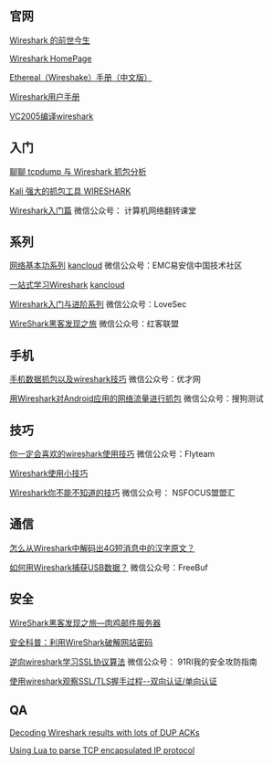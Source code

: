 ## 官网
[Wireshark 的前世今生](http://www.jianshu.com/p/3ec3d38de79e)

[Wireshark HomePage](http://www.wireshark.org/download.html)

[Ethereal（Wireshake）手册（中文版）](http://www.csna.cn/viewthread.php?tid=271)

[Wireshark用户手册](http://man.lupaworld.com/content/network/wireshark/index.html)

[VC2005编译wireshark](http://yuanmuqiuyu2000.blog.sohu.com/154650242.html)

## 入门
[聊聊 tcpdump 与 Wireshark 抓包分析](https://mp.weixin.qq.com/s?__biz=MzAxODI5ODMwOA==&mid=2666539134&idx=1&sn=5166f0aac718685382c0aa1cb5dbca45&mpshare=1&scene=24&srcid=1011VfN6eeAIdh7GXeULGTQl&key=c50f8b988e61749adc9f603294e89bbf52555356ff888072b8e432155948d44a0a180498c87e97eacdfd33e8aa09deb5&ascene=1&uin=MjkzNzEzMDI0MQ%3D%3D&devicetype=Windows-QQBrowser&version=61030004&pass_ticket=fdmfHN71LKACGua%2F4Bx9K74FdOq7yHQXh91ZampyQ45NhLIQCok1j5382G7TM4F%2B)

[Kali 强大的抓包工具 WIRESHARK](http://blog.csdn.net/qq_33936481/article/details/51172049)

[Wireshark入门篇](https://mp.weixin.qq.com/s?__biz=MzAwOTA5NDM0MQ==&mid=205660365&idx=1&sn=056128bb7291c87b9decf633379468e4&mpshare=1&scene=24&srcid=1011shOA1FFqbyMuh6acuhx1&key=c50f8b988e61749a228c39abfbf54e2b22e7682b724b0633105e11ead511645451a0bc46b69aa5ebd7d14ee1b86ada1d&ascene=1&uin=MjkzNzEzMDI0MQ%3D%3D&devicetype=Windows-QQBrowser&version=61030004&pass_ticket=fdmfHN71LKACGua%2F4Bx9K74FdOq7yHQXh91ZampyQ45NhLIQCok1j5382G7TM4F%2B)
	微信公众号： 计算机网络翻转课堂

## 系列
[网络基本功系列](https://community.emc.com/thread/197851?tstart=0)
	[kancloud](http://www.kancloud.cn/wizardforcel/network-basic/135483)
	微信公众号：EMC易安信中国技术社区

[一站式学习Wireshark](https://community.emc.com/thread/194901?tstart=0)
	[kancloud](https://www.kancloud.cn/digest/wireshark/62470)

[Wireshark入门与进阶系列](http://blog.csdn.net/howeverpf/article/details/40687049)
	微信公众号：LoveSec

[WireShark黑客发现之旅](https://mp.weixin.qq.com/s?__biz=MzA5NjU4NjEyMA==&mid=208283105&idx=3&sn=d3b309f1d9db366a4a2c9c2b6224d580&mpshare=1&scene=24&srcid=1011K17mHIOvSqLkVzCjYqac&key=c50f8b988e61749ac7aeddaec938fab09bc5b9c7883dc0254e43a0f86792550e1259d22d308129c4685e978905a7e16b&ascene=1&uin=MjkzNzEzMDI0MQ%3D%3D&devicetype=Windows-QQBrowser&version=61030004&pass_ticket=fdmfHN71LKACGua%2F4Bx9K74FdOq7yHQXh91ZampyQ45NhLIQCok1j5382G7TM4F%2B)
	微信公众号：红客联盟

## 手机
[手机数据抓包以及wireshark技巧](http://www.cnblogs.com/wangqiguo/p/4529250.html)
	微信公众号：优才网

[用Wireshark对Android应用的网络流量进行抓包](https://mp.weixin.qq.com/s?__biz=MjM5ODY4ODIxOA==&mid=2653199466&idx=1&sn=18af54c51791529e62d4b9a4d95dabfb&scene=7&key=c50f8b988e61749ad1d33b3cfeb424d40be44cb2aa1ac1330007d1ff1b250b397b9206e247f0dd0325b72327a0805721&ascene=1&uin=MjkzNzEzMDI0MQ%3D%3D&devicetype=Windows-QQBrowser&version=61030004&nettype=WIFI&fontScale=100&pass_ticket=fdmfHN71LKACGua%2F4Bx9K74FdOq7yHQXh91ZampyQ45NhLIQCok1j5382G7TM4F%2B&wx_header=1)
	微信公众号：搜狗测试

## 技巧
[你一定会喜欢的wireshark使用技巧](https://mp.weixin.qq.com/s?__biz=MzAwNjY0NDc4Ng==&mid=2649500192&idx=1&sn=e72c1b4af87500541b458c8b7bf088f4&chksm=8312bf7db465366b9663b946445984299a1019f8d7c936cdaa2787417e01da6ad404e9490650&mpshare=1&scene=24&srcid=1011OAZPpmRwIGATw4s9JyEn&key=c50f8b988e61749a5ed0e28b27abfe5d5ab8991ca1e09a86c7445f56fb0fa8c22fb4242697e7befbaea69837e3a96df6&ascene=1&uin=MjkzNzEzMDI0MQ%3D%3D&devicetype=Windows-QQBrowser&version=61030004&pass_ticket=fdmfHN71LKACGua%2F4Bx9K74FdOq7yHQXh91ZampyQ45NhLIQCok1j5382G7TM4F%2B)
	微信公众号：Flyteam
	
[Wireshark使用小技巧](http://blog.nsfocus.net/wireshark-tips/#more-4839)

[Wireshark你不能不知道的技巧](https://mp.weixin.qq.com/s?__biz=MjM5OTc4Mjc1Nw==&mid=206040708&idx=1&sn=c3dae76c4be3b1388c29c75b54d5de22&mpshare=1&scene=24&srcid=10110bqvHZbKBuFi0iYXPimr&key=c50f8b988e61749ad5751d3aabe41db0aa890dd1528c5b6f5111633502138c0f3938814b6c0fa488c26e645aac89b9a2&ascene=1&uin=MjkzNzEzMDI0MQ%3D%3D&devicetype=Windows-QQBrowser&version=61030004&pass_ticket=fdmfHN71LKACGua%2F4Bx9K74FdOq7yHQXh91ZampyQ45NhLIQCok1j5382G7TM4F%2B)
	微信公众号： NSFOCUS盟盟汇

## 通信
[怎么从Wireshark中解码出4G短消息中的汉字原文？](https://mp.weixin.qq.com/s?__biz=MzAwNDAyODM0NA==&mid=2657820294&idx=1&sn=ef9d0e29589f531c56463567f2eb8f74&chksm=80ad9c51b7da154748a429a60f4d63337f5f88f4af0c784ed2a2c65dc59c7bdeedb7c04cfbed&mpshare=1&scene=24&srcid=101104F3uepl1UC8nfWfwBJy&key=c50f8b988e61749acfde7f201e0bd0df2a84b94eb7eac5c41740e377ba688377d7e643c1bfca1ed7db1ef135bbec96a8&ascene=1&uin=MjkzNzEzMDI0MQ%3D%3D&devicetype=Windows-QQBrowser&version=61030004&pass_ticket=fdmfHN71LKACGua%2F4Bx9K74FdOq7yHQXh91ZampyQ45NhLIQCok1j5382G7TM4F%2B)

[如何用Wireshark捕获USB数据？](http://www.freebuf.com/articles/system/96216.html)
	微信公众号：FreeBuf

## 安全
[WireShark黑客发现之旅—肉鸡邮件服务器](http://paper.seebug.org/papers/Archive/drops2/WireShark%E9%BB%91%E5%AE%A2%E5%8F%91%E7%8E%B0%E4%B9%8B%E6%97%85%E2%80%94%E8%82%89%E9%B8%A1%E9%82%AE%E4%BB%B6%E6%9C%8D%E5%8A%A1%E5%99%A8.html)

[安全科普：利用WireShark破解网站密码](http://www.freebuf.com/articles/network/59664.html)

[逆向wireshark学习SSL协议算法](http://sanwen8.cn/p/27ebPa7.html)
	微信公众号： 91RI我的安全攻防指南

[使用wireshark观察SSL/TLS握手过程--双向认证/单向认证](http://blog.csdn.net/fw0124/article/details/40983787)

## QA
[Decoding Wireshark results with lots of DUP ACKs](http://arstechnica.com/civis/viewtopic.php?f=10&t=177049)

[Using Lua to parse TCP encapsulated IP protocol](http://www.wireshark.org/lists/wireshark-dev/200701/msg00457.html)
